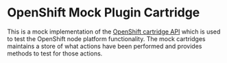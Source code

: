 # OpenShift Mock Plugin Cartridge

This is a mock implementation of the [OpenShift cartridge API](https://github.com/openshift/origin-server/blob/master/node/README.writing_cartridges.md)
which is used to test the OpenShift node platform functionality.  The mock cartridges maintains a store
of what actions have been performed and provides methods to test for those actions.  
